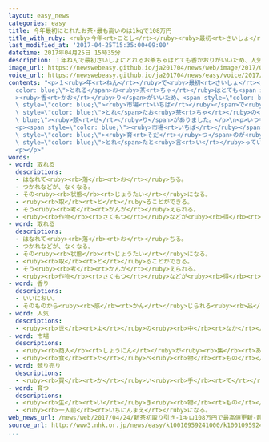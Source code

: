 ```yaml
---
layout: easy_news
categories: easy
title: 今年最初にとれたお茶-最も高いのは1kgで108万円
title_with_ruby: <ruby>今年<rt>ことし</rt></ruby><ruby>最初<rt>さいしょ</rt></ruby>にとれたお<ruby>茶<rt>ちゃ</rt></ruby>　<ruby>最<rt>もっと</rt></ruby>も<ruby>高<rt>たか</rt></ruby>いのは１ｋｇで１０８<ruby>万<rt>まん</rt></ruby><ruby>円<rt>えん</rt></ruby>
last_modified_at: '2017-04-25T15:35:00+09:00'
datetime: 2017年04月25日 15時35分
description: １年ねんで最初さいしょにとれるお茶ちゃはとても香かおりがいいため、人気にんきがあります。
image_url: https://newswebeasy.github.io/ja201704/news/web/image/2017/04/25/k10010959241000.jpg
voice_url: https://newswebeasy.github.io/ja201704/news/easy/voice/2017/04/25/k10010959241000.mp3
contents: "<p>１<ruby>年<rt>ねん</rt></ruby>で<ruby>最初<rt>さいしょ</rt></ruby>に<span style=\"\
  color: blue;\">とれる</span>お<ruby>茶<rt>ちゃ</rt></ruby>はとても<span style=\"color: blue;\"\
  ><ruby>香<rt>かお</rt></ruby>り</span>がいいため、<span style=\"color: blue;\"><ruby>人気<rt>にんき</rt></ruby></span>があります。お<ruby>茶<rt>ちゃ</rt></ruby>で<ruby>有名<rt>ゆうめい</rt></ruby>な<ruby>静岡市<rt>しずおかし</rt></ruby>の<span\
  \ style=\"color: blue;\"><ruby>市場<rt>いちば</rt></ruby></span>で<ruby>２４日<rt>にじゅうよっか</rt></ruby>、<ruby>今年<rt>ことし</rt></ruby><ruby>最初<rt>さいしょ</rt></ruby>に<span\
  \ style=\"color: blue;\">とれ</span>たお<ruby>茶<rt>ちゃ</rt></ruby>の<span style=\"color:\
  \ blue;\"><ruby>競<rt>せ</rt></ruby>り</span>がありました。</p>\n<p>いつもの<ruby>年<rt>とし</rt></ruby>は、<ruby>機械<rt>きかい</rt></ruby>を<ruby>使<rt>つか</rt></ruby>って<ruby>作<rt>つく</rt></ruby>ったお<ruby>茶<rt>ちゃ</rt></ruby>がほとんどです。<ruby>今年<rt>ことし</rt></ruby>は<ruby>人<rt>ひと</rt></ruby>が<ruby>手<rt>て</rt></ruby>で<ruby>作<rt>つく</rt></ruby>ったお<ruby>茶<rt>ちゃ</rt></ruby>もあって、１ｋｇで１０８<ruby>万<rt>まん</rt></ruby><ruby>円<rt>えん</rt></ruby>になりました。これは<ruby>今<rt>いま</rt></ruby>までで<ruby>最<rt>もっと</rt></ruby>も<ruby>高<rt>たか</rt></ruby>い<ruby>値段<rt>ねだん</rt></ruby>です。<ruby>機械<rt>きかい</rt></ruby>で<ruby>作<rt>つく</rt></ruby>ったお<ruby>茶<rt>ちゃ</rt></ruby>の<ruby>中<rt>なか</rt></ruby>では、１ｋｇで８<ruby>万<rt>まん</rt></ruby>８８００<ruby>円<rt>えん</rt></ruby>が<ruby>最<rt>もっと</rt></ruby>も<ruby>高<rt>たか</rt></ruby>い<ruby>値段<rt>ねだん</rt></ruby>になりました。</p>\n\
  <p><span style=\"color: blue;\"><ruby>市場<rt>いちば</rt></ruby></span>の<ruby>人<rt>ひと</rt></ruby>は、<ruby>今年<rt>ことし</rt></ruby>は２<ruby>月<rt>がつ</rt></ruby>から<ruby>寒<rt>さむ</rt></ruby>い<ruby>日<rt>ひ</rt></ruby>が<ruby>続<rt>つづ</rt></ruby>いてお<ruby>茶<rt>ちゃ</rt></ruby>の<ruby>葉<rt>は</rt></ruby>が<span\
  \ style=\"color: blue;\"><ruby>育<rt>そだ</rt></ruby>つ</span>のが<ruby>遅<rt>おく</rt></ruby>れましたが、やわらかくていい<ruby>葉<rt>は</rt></ruby>が<span\
  \ style=\"color: blue;\">とれ</span>たと<ruby>言<rt>い</rt></ruby>っています。</p>\n<p></p>\n\
  <p></p>"
words:
- word: 取れる
  descriptions:
  - はなれて<ruby><rb>落</rb><rt>お</rt></ruby>ちる。
  - つかれなどが、なくなる。
  - その<ruby><rb>状態</rb><rt>じょうたい</rt></ruby>になる。
  - <ruby><rb>取</rb><rt>と</rt></ruby>ることができる。
  - そう<ruby><rb>考</rb><rt>かんが</rt></ruby>えられる。
  - <ruby><rb>作物</rb><rt>さくもつ</rt></ruby>などが<ruby><rb>得</rb><rt>え</rt></ruby>られる。
- word: 取れる
  descriptions:
  - はなれて<ruby><rb>落</rb><rt>お</rt></ruby>ちる。
  - つかれなどが、なくなる。
  - その<ruby><rb>状態</rb><rt>じょうたい</rt></ruby>になる。
  - <ruby><rb>取</rb><rt>と</rt></ruby>ることができる。
  - そう<ruby><rb>考</rb><rt>かんが</rt></ruby>えられる。
  - <ruby><rb>作物</rb><rt>さくもつ</rt></ruby>などが<ruby><rb>得</rb><rt>え</rt></ruby>られる。
- word: 香り
  descriptions:
  - いいにおい。
  - そのものから<ruby><rb>感</rb><rt>かん</rt></ruby>じられる<ruby><rb>品</rb><rt>ひん</rt></ruby>の<ruby><rb>高</rb><rt>たか</rt></ruby>さ。
- word: 人気
  descriptions:
  - <ruby><rb>世</rb><rt>よ</rt></ruby>の<ruby><rb>中</rb><rt>なか</rt></ruby>の<ruby><rb>人</rb><rt>ひと</rt></ruby>たちのよい<ruby><rb>評判</rb><rt>ひょうばん</rt></ruby>。
- word: 市場
  descriptions:
  - <ruby><rb>商人</rb><rt>しょうにん</rt></ruby>が<ruby><rb>集</rb><rt>あつ</rt></ruby>まって、<ruby><rb>魚</rb><rt>さかな</rt></ruby>や<ruby><rb>野菜</rb><rt>やさい</rt></ruby>などを<ruby><rb>売</rb><rt>う</rt></ruby>り<ruby><rb>買</rb><rt>か</rt></ruby>いする<ruby><rb>所</rb><rt>ところ</rt></ruby>。<ruby><rb>市</rb><rt>いち</rt></ruby>。
  - <ruby><rb>食</rb><rt>た</rt></ruby>べ<ruby><rb>物</rb><rt>もの</rt></ruby>や<ruby><rb>日用品</rb><rt>にちようひん</rt></ruby>などの<ruby><rb>小売店</rb><rt>こうりてん</rt></ruby>が、<ruby><rb>一</rb><rt>いっ</rt></ruby>か<ruby><rb>所</rb><rt>しょ</rt></ruby>に<ruby><rb>集</rb><rt>あつ</rt></ruby>まって<ruby><rb>品物</rb><rt>しなもの</rt></ruby>を<ruby><rb>売</rb><rt>う</rt></ruby>っている<ruby><rb>所</rb><rt>ところ</rt></ruby>。マーケット。
- word: 競り売り
  descriptions:
  - <ruby><rb>買</rb><rt>か</rt></ruby>い<ruby><rb>手</rb><rt>て</rt></ruby>に<ruby><rb>競争</rb><rt>きょうそう</rt></ruby>で<ruby><rb>値段</rb><rt>ねだん</rt></ruby>をつけさせ、いちばん<ruby><rb>高</rb><rt>たか</rt></ruby>い<ruby><rb>値段</rb><rt>ねだん</rt></ruby>をつけた<ruby><rb>人</rb><rt>ひと</rt></ruby>に、その<ruby><rb>品物</rb><rt>しなもの</rt></ruby>を<ruby><rb>売</rb><rt>う</rt></ruby>る<ruby><rb>方法</rb><rt>ほうほう</rt></ruby>。<ruby><rb>競売</rb><rt>きょうばい</rt></ruby>。オークション。せり。
- word: 育つ
  descriptions:
  - <ruby><rb>生</rb><rt>い</rt></ruby>き<ruby><rb>物</rb><rt>もの</rt></ruby>が、<ruby><rb>大</rb><rt>おお</rt></ruby>きくなる。
  - <ruby><rb>一人前</rb><rt>いちにんまえ</rt></ruby>になる。
web_news_url: /news/web/2017/04/24/新茶初取り引き-1キロ108万円で最高値更新-静岡/
source_url: http://www3.nhk.or.jp/news/easy/k10010959241000/k10010959241000.html
...
```


